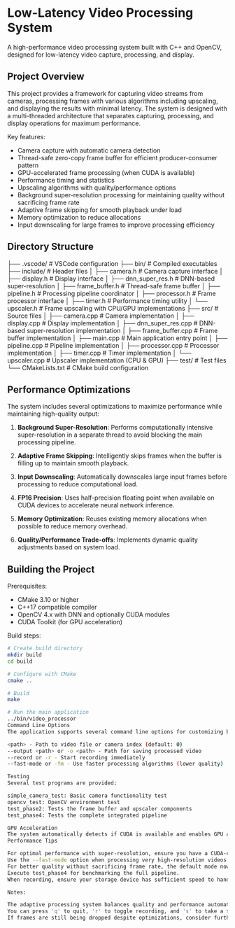 # Low-Latency Video Processing System

A high-performance video processing system built with C++ and OpenCV, designed for low-latency video capture, processing, and display.

## Project Overview

This project provides a framework for capturing video streams from cameras, processing frames with various algorithms including upscaling, and displaying the results with minimal latency. The system is designed with a multi-threaded architecture that separates capturing, processing, and display operations for maximum performance.

Key features:
- Camera capture with automatic camera detection
- Thread-safe zero-copy frame buffer for efficient producer-consumer pattern
- GPU-accelerated frame processing (when CUDA is available)
- Performance timing and statistics
- Upscaling algorithms with quality/performance options
- Background super-resolution processing for maintaining quality without sacrificing frame rate
- Adaptive frame skipping for smooth playback under load
- Memory optimization to reduce allocations
- Input downscaling for large frames to improve processing efficiency

## Directory Structure
├── .vscode/                # VSCode configuration
├── bin/                    # Compiled executables
├── include/                # Header files
│   ├── camera.h            # Camera capture interface
│   ├── display.h           # Display interface
│   ├── dnn_super_res.h     # DNN-based super-resolution
│   ├── frame_buffer.h      # Thread-safe frame buffer
│   ├── pipeline.h          # Processing pipeline coordinator
│   ├── processor.h         # Frame processor interface
│   ├── timer.h             # Performance timing utility
│   └── upscaler.h          # Frame upscaling with CPU/GPU implementations
├── src/                    # Source files
│   ├── camera.cpp          # Camera implementation
│   ├── display.cpp         # Display implementation
│   ├── dnn_super_res.cpp   # DNN-based super-resolution implementation
│   ├── frame_buffer.cpp    # Frame buffer implementation
│   ├── main.cpp            # Main application entry point
│   ├── pipeline.cpp        # Pipeline implementation
│   ├── processor.cpp       # Processor implementation
│   ├── timer.cpp           # Timer implementation
│   └── upscaler.cpp        # Upscaler implementation (CPU & GPU)
├── test/                   # Test files
└── CMakeLists.txt          # CMake build configuration

## Performance Optimizations

The system includes several optimizations to maximize performance while maintaining high-quality output:

1. **Background Super-Resolution**: Performs computationally intensive super-resolution in a separate thread to avoid blocking the main processing pipeline.

2. **Adaptive Frame Skipping**: Intelligently skips frames when the buffer is filling up to maintain smooth playback.

3. **Input Downscaling**: Automatically downscales large input frames before processing to reduce computational load.

4. **FP16 Precision**: Uses half-precision floating point when available on CUDA devices to accelerate neural network inference.

5. **Memory Optimization**: Reuses existing memory allocations when possible to reduce memory overhead.

6. **Quality/Performance Trade-offs**: Implements dynamic quality adjustments based on system load.

## Building the Project

Prerequisites:
- CMake 3.10 or higher
- C++17 compatible compiler
- OpenCV 4.x with DNN and optionally CUDA modules
- CUDA Toolkit (for GPU acceleration)

Build steps:
```bash
# Create build directory
mkdir build
cd build

# Configure with CMake
cmake ..

# Build
make

# Run the main application
../bin/video_processor
Command Line Options
The application supports several command line options for customizing behavior:

<path> - Path to video file or camera index (default: 0)
--output <path> or -o <path> - Path for saving processed video
--record or -r - Start recording immediately
--fast-mode or -fm - Use faster processing algorithms (lower quality)

Testing
Several test programs are provided:

simple_camera_test: Basic camera functionality test
opencv_test: OpenCV environment test
test_phase2: Tests the frame buffer and upscaler components
test_phase4: Tests the complete integrated pipeline

GPU Acceleration
The system automatically detects if CUDA is available and enables GPU acceleration for compatible operations. The upscaler can use GPU acceleration for faster performance when processing high-resolution frames.
Performance Tips

For optimal performance with super-resolution, ensure you have a CUDA-capable GPU.
Use the --fast-mode option when processing very high-resolution videos.
For better quality without sacrificing frame rate, the default mode now uses background super-resolution processing.
Execute test_phase4 for benchmarking the full pipeline.
When recording, ensure your storage device has sufficient speed to handle the output data rate.

Notes:

The adaptive processing system balances quality and performance automatically.
You can press 'q' to quit, 'r' to toggle recording, and 's' to take a snapshot during playback.
If frames are still being dropped despite optimizations, consider further reducing input resolution or using a more powerful GPU.
